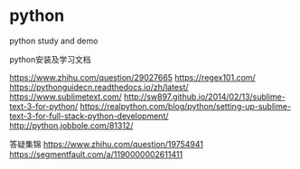 # python
python study and demo

python安装及学习文档

 https://www.zhihu.com/question/29027665
 https://regex101.com/
 https://pythonguidecn.readthedocs.io/zh/latest/
 https://www.sublimetext.com/
 http://sw897.github.io/2014/02/13/sublime-text-3-for-python/
 https://realpython.com/blog/python/setting-up-sublime-text-3-for-full-stack-python-development/
 http://python.jobbole.com/81312/
 
 答疑集锦
 https://www.zhihu.com/question/19754941
 https://segmentfault.com/a/1190000002611411


